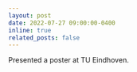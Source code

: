 ```yaml
---
layout: post
date: 2022-07-27 09:00:00-0400
inline: true
related_posts: false
---
```


Presented a poster at TU Eindhoven.
